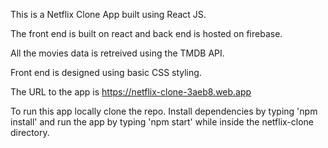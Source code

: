 This is a Netflix Clone App built using React JS.

The front end is built on react and back end is hosted on firebase.

All the movies data is retreived using the TMDB API.

Front end is designed using basic CSS styling.

The URL to the app is https://netflix-clone-3aeb8.web.app

To run this app locally clone the repo. Install dependencies by typing 'npm install' and run the app by typing 'npm start' while inside the netflix-clone directory.
